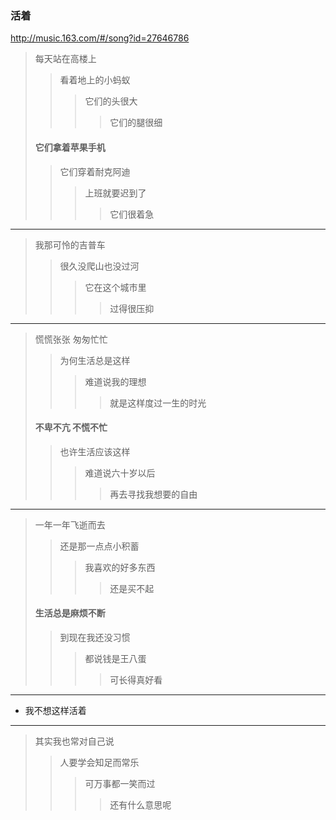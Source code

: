 ### 活着
http://music.163.com/#/song?id=27646786
>每天站在高楼上
>>看着地上的小蚂蚁
>>>它们的头很大
>>>>它们的腿很细
>#### 它们拿着苹果手机
>>它们穿着耐克阿迪
>>>上班就要迟到了
>>>>它们很着急
---
>我那可怜的吉普车
>>很久没爬山也没过河
>>>它在这个城市里
>>>>过得很压抑
---
>慌慌张张 匆匆忙忙
>>为何生活总是这样
>>>难道说我的理想
>>>>就是这样度过一生的时光
>#### 不卑不亢 不慌不忙
>>也许生活应该这样
>>>难道说六十岁以后
>>>>再去寻找我想要的自由
---
>一年一年飞逝而去
>>还是那一点点小积蓄
>>>我喜欢的好多东西
>>>>还是买不起
>#### 生活总是麻烦不断
>>到现在我还没习惯
>>>都说钱是王八蛋
>>>>可长得真好看
---
- 我不想这样活着
---
>其实我也常对自己说
>>人要学会知足而常乐
>>>可万事都一笑而过
>>>>还有什么意思呢